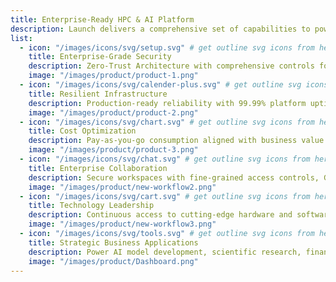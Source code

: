 ```yaml
---
title: Enterprise-Ready HPC & AI Platform
description: Launch delivers a comprehensive set of capabilities to power your most demanding AI and high-performance computing workloads.
list:
  - icon: "/images/icons/svg/setup.svg" # get outline svg icons from here - https://www.svgrepo.com/vectors/security/outlined/
    title: Enterprise-Grade Security
    description: Zero-Trust Architecture with comprehensive controls for regulated environments, supporting GDPR, HIPAA, SOC 2, and industry-specific frameworks.
    image: "/images/product/product-1.png"
  - icon: "/images/icons/svg/calender-plus.svg" # get outline svg icons from here - https://www.svgrepo.com/vectors/security/outlined/
    title: Resilient Infrastructure
    description: Production-ready reliability with 99.99% platform uptime, multi-region deployment, and automated failover capabilities for mission-critical applications.
    image: "/images/product/product-2.png"
  - icon: "/images/icons/svg/chart.svg" # get outline svg icons from here - https://www.svgrepo.com/vectors/security/outlined/
    title: Cost Optimization
    description: Pay-as-you-go consumption aligned with business value delivery, with resource forecasting and cost attribution by project, team, or application.
    image: "/images/product/product-3.png"
  - icon: "/images/icons/svg/chat.svg" # get outline svg icons from here - https://www.svgrepo.com/vectors/security/outlined/
    title: Enterprise Collaboration
    description: Secure workspaces with fine-grained access controls, Git integration, artifact management, and built-in knowledge sharing features.
    image: "/images/product/new-workflow2.png"
  - icon: "/images/icons/svg/cart.svg" # get outline svg icons from here - https://www.svgrepo.com/vectors/security/outlined/
    title: Technology Leadership
    description: Continuous access to cutting-edge hardware and software innovations, including direct integration with NVIDIA DGX Cloud for AI supercomputing.
    image: "/images/product/new-workflow3.png"
  - icon: "/images/icons/svg/tools.svg" # get outline svg icons from here - https://www.svgrepo.com/vectors/security/outlined/
    title: Strategic Business Applications
    description: Power AI model development, scientific research, financial modeling, and enterprise data analytics with optimized infrastructure and workflows.
    image: "/images/product/Dashboard.png"
---
```

